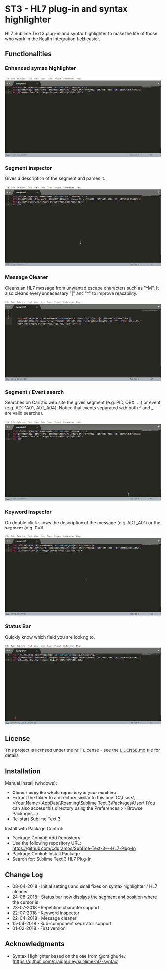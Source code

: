 # ST3 - HL7 plug-in and syntax highlighter

HL7 Sublime Text 3 plug-in and syntax highlighter to make the life of those who work in the Health Integration field easier.

## Functionalities


### Enhanced syntax highlighter
![Syntax Highlighter Image](Misc/syntaxhighlighter.gif)


### Segment inspector
Gives a description of the segment and parses it.

![Segment Inspector Image](Misc/segmentinspector.gif)


### Message Cleaner
Cleans an HL7 message from unwanted escape characters such as "^M". It also cleans every unnecessary "|" and "^" to improve readability.

![Message Cleaner Image](Misc/messagecleaner.gif)


### Segment / Event search
Searches on Caristix web site the given segment (e.g. PID, OBX, ...) or event (e.g. ADT^A01, ADT_A04). Notice that events separated with both ^ and _ are valid searches.

![Segment Event Searcher Image](Misc/segmenteventsearcher.gif)

### Keyword Inspector
On double click shows the description of the message (e.g. ADT_A01) or the segment (e.g. PV1).

![Keyword Inspector Image](Misc/keywordinspector.gif)

### Status Bar
Quickly know which field you are looking to.

![Status Bar Image](Misc/statusbar.gif)

## License

This project is licensed under the MIT License - see the [LICENSE.md](LICENSE.md) file for details


## Installation

Manual Install (windows):

* Clone / copy the whole repository to your machine
* Extract the folder to a directory similar to this one: C:\Users\\<Your.Name>\AppData\Roaming\Sublime Text 3\Packages\User\ (You can also access this directory using the Preferences >> Browse Packages...)
* Re-start Sublime Text 3


Install with Package Control:

* Package Control: Add Repository
* Use the following repository URL: https://github.com/cdgramos/Sublime-Text-3---HL7-Plug-In
* Package Control: Install Package
* Search for: Sublime Text 3 HL7 Plug-In


## Change Log
* 08-04-2018 - Initial settings and small fixes on syntax highlighter / HL7 cleaner
* 24-08-2018 - Status bar now displays the segment and position where the cursor is
* 23-07-2018 - Repetition character support
* 22-07-2018 - Keyword inspector
* 22-04-2018 - Message cleaner
* 15-04-2018 - Sub-component separator support
* 01-02-2018 - First version


## Acknowledgments

* Syntax Highlighter based on the one from @craighurley (https://github.com/craighurley/sublime-hl7-syntax)

